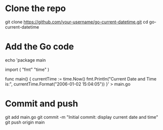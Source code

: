# Clone the repo
git clone https://github.com/your-username/go-current-datetime.git
cd go-current-datetime

# Add the Go code
echo 'package main

import (
	"fmt"
	"time"
)

func main() {
	currentTime := time.Now()
	fmt.Println("Current Date and Time is:", currentTime.Format("2006-01-02 15:04:05"))
}' > main.go

# Commit and push
git add main.go
git commit -m "Initial commit: display current date and time"
git push origin main

